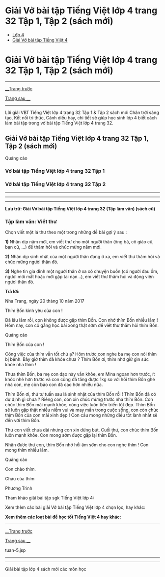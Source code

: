 # Giải Vở bài tập Tiếng Việt lớp 4 trang 32 Tập 1, Tập 2 (sách mới)

  * [Lớp 4](https://vietjack.com/series/lop-4.jsp)
  * [Giải Vở bài tập Tiếng Việt 4](https://vietjack.com/giai-vo-bai-tap-tieng-viet-4/index.jsp)



# Giải Vở bài tập Tiếng Việt lớp 4 trang 32 Tập 1, Tập 2 (sách mới)

* * *

[__Trang trước](https://vietjack.com/giai-vo-bai-tap-tieng-viet-4/tuan-5.jsp)

[Trang sau __](https://vietjack.com/giai-vo-bai-tap-tieng-viet-4/tuan-5.jsp)

* * *

Lời giải VBT Tiếng Việt lớp 4 trang 32 Tập 1 & Tập 2 sách mới Chân trời sáng tạo, Kết nối tri thức, Cánh diều hay, chi tiết sẽ giúp học sinh lớp 4 biết cách làm bài tập trong vở bài tập Tiếng Việt lớp 4 trang 32.

## Giải Vở bài tập Tiếng Việt lớp 4 trang 32 Tập 1, Tập 2 (sách mới)

Quảng cáo

### **Vở bài tập Tiếng Việt lớp 4 trang 32 Tập 1**

### **Vở bài tập Tiếng Việt lớp 4 trang 32 Tập 2**

* * *

* * *

* * *

**Lưu trữ: Giải Vở bài tập Tiếng Việt lớp 4 trang 32 (Tập làm văn) (sách cũ)**

### **Tập làm văn: Viết thư**

Chọn viết một lá thư theo một trong những đề bài gợi ý sau :

**1)** Nhân dịp năm mới, em viết thư cho một người thân (ông bà, cô giáo cũ, bạn cũ, ...) để thăm hỏi và chúc mừng năm mới.

**2)** Nhân dịp sinh nhật của một người thân đang ở xa, em viết thư thăm hỏi và chúc mừng người thân đó.

**3)** Nghe tin gia đình một người thân ở xa có chuyện buồn (có người đau ốm, người mới mất hoặc mới gặp tai nạn...), em viết thư thăm hỏi và động viên người thân đó.

**Trả lời:**

Nha Trang, ngày 20 tháng 10 năm 2017

Thím Bốn kính yêu của con ! 

Đã lâu lắm rồi, con không được gặp thím Bốn. Con nhớ thím Bốn nhiều lắm ! Hôm nay, con cố gắng học bài xong thật sớm để viết thư thăm hỏi thím Bốn. 

Quảng cáo

Thím Bốn của con ! 

Công việc của thím vẫn tốt chứ ạ? Hôm trước con nghe ba mẹ con nói thím bị bệnh. Bây giờ thím đả khỏe chưa ? Thím Bốn ơi, thím nhớ giữ gìn sức khỏe nha thím ! 

Thưa thím Bốn, ba mẹ con dạo này vẫn khỏe, em Mina ngoan hơn trước, ít khóc nhè hơn trước và con cũng đã tăng được 1kg so với hồi thím Bốn ghé nhà con, mẹ còn bảo con đã cao hơn nhiều nữa. 

Thím Bốn ơi, thứ tư tuần sau là sinh nhật của thím Bốn rồi ! Thím Bốn đã có dự định gì chưa ? Riêng con, con xin chúc mừng trước nha thím Bốn. Con chúc thím Bốn mãi mạnh khỏe, công việc luôn tiến triển tốt đẹp. Thím Bốn sẽ luôn gặp thật nhiều niềm vui và may mắn trong cuộc sống, con còn chúc thím Bốn của con mãi xinh đẹp ! Con cầu mong những điều tốt lành nhất sẽ đến với thím Bốn. 

Thư con viết chưa dài nhưng con xin dừng bút. Cuối thư, con chúc thím Bốn luôn mạnh khỏe. Con mong sớm được gặp lại thím Bốn. 

Nhận được thư con, thím Bốn nhớ hồi âm sớm cho con nghe thím ! Con mong thím nhiều lắm. 

Quảng cáo

Con chào thím. 

Cháu của thím 

Phương Trinh

Tham khảo giải bài tập sgk Tiếng Việt lớp 4:

Xem thêm các bài giải Vở bài tập Tiếng Việt lớp 4 chọn lọc, hay khác:

**Xem thêm các loạt bài để học tốt Tiếng Việt 4 hay khác:**

* * *

[__Trang trước](https://vietjack.com/giai-vo-bai-tap-tieng-viet-4/tuan-5.jsp)

[Trang sau __](https://vietjack.com/giai-vo-bai-tap-tieng-viet-4/tuan-5.jsp)

tuan-5.jsp

* * *

* * *

Giải bài tập lớp 4 sách mới các môn học
